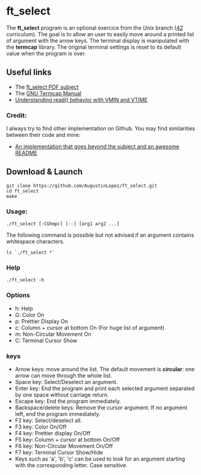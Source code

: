 # ft_select
The **ft_select** program is an optional exercice from the *Unix* branch ([42](https://www.42.fr) curriculum).
The goal is to allow an user to easily move around a printed list of argument with the arrow keys. The terminal display is manipulated with the **termcap** library. The original terminal settings is reset to its default value when the program is over.

## Useful links
- The [ft_select PDF subject](https://github.com/AugustinLopez/ft_select/blob/master/rcs/ft_select.pdf)
- The [GNU Termcap Manual](https://www.gnu.org/software/termutils/manual/termcap-1.3/html_mono/termcap.html)
- [Understanding read() behavior with VMIN and VTIME](http://www.unixwiz.net/techtips/termios-vmin-vtime.html)

### Credit:
I always try to find other implementation on Github. You may find similarities between their code and mine:
- [An implementation that goes beyond the subject and an awesome README](https://github.com/R4meau/ft_select)

## Download & Launch

```
git clone https://github.com/AugustinLopez/ft_select.git
cd ft_select
make
```

### Usage:
```
./ft_select [-CGhmpc] [--] [arg1 arg2 ...]
```
The following command is possible but not advised if an argument contains whitespace characters.
```
ls `./ft_select *`
```

### Help
```
./ft_select -h
```

### Options
- h: Help
- G: Color On
- p: Prettier Display On
- c: Column + cursor at bottom On (For huge list of argument)
- m: Non-Circular Movement On
- C: Terminal Cursor Show

### keys
- Arrow keys: move around the list. The default movement is **circular**: one arrow can move through the whole list.
- Space key: Select/Deselect an argument.
- Enter key: End the program and print each selected argument separated by one space without carriage return.
- Escape key: End the program immediately.
- Backspace/delete keys: Remove the cursor argument. If no argument left, end the program immediately.
- F2 key: Select/deselect all.
- F3 key: Color On/Off
- F4 key: Prettier display On/Off
- F5 key: Column + cursor at bottom On/Off
- F6 key: Non-Circular Movement On/Off
- F7 key: Terminal Cursor Show/Hide
- Keys such as 'a', 'b', 'c' can be used to look for an argument starting with the corresponding letter. Case sensitive.
